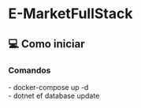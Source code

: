 # E-MarketFullStack

<h2 id="Init">💻 Como iniciar</h2>
<h3 id="comands"> Comandos</h3>
- docker-compose up -d </br>
- dotnet ef database update
